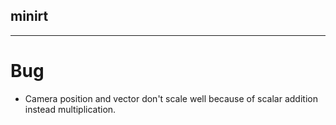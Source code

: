 ## minirt
------------

# Bug
- Camera position and vector don't scale well because of scalar addition instead multiplication.
